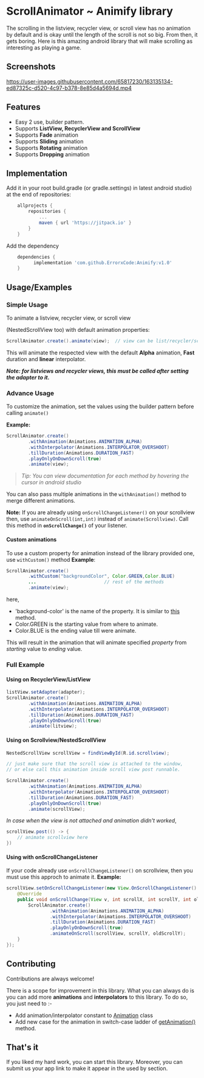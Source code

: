 
# ScrollAnimator ~ Animify library
The scrolling in the listview, recycler view, or scroll view has no
animation by default and is okay until the length of the scroll is not so big. From then, it gets boring.
Here is this amazing android library that will make scrolling as interesting as playing a game.


## Screenshots

https://user-images.githubusercontent.com/65817230/163135134-ed87325c-d520-4c97-b378-8e85d4a5694d.mp4

## Features

- Easy 2 use, builder pattern.
- Supports **ListView, RecyclerView and ScrollView**
- Supports **Fade** animation
- Supports **Sliding** animation
- Supports **Rotating** animation
- Supports **Dropping** animation



## Implementation

Add it in your root build.gradle (or gradle.settings) in latest android studio) at the end of repositories:
```groovy
	allprojects {
		repositories {
			...
			maven { url 'https://jitpack.io' }
		}
	}
```
Add the dependency
```groovy
	dependencies {
	      implementation 'com.github.ErrorxCode:Animify:v1.0'
	}
```


## Usage/Examples

### Simple Usage

To animate a listview, recycler view, or scroll view







 (NestedScrollView too)
with default animation properties:
```java
ScrollAnimator.create().animate(view);  // view can be list/recycler/scroll View
```
This will animate the respected view with the default **Alpha** animation, 
**Fast** duration and **linear** interpolator.

***Note: for listviews and recycler views, this must be called after setting the adapter to it.***

### Advance Usage
To customize the animation, set the values using the builder pattern before
calling `animate()`

**Example:**
```java
ScrollAnimator.create()
        .withAnimation(Animations.ANIMATION_ALPHA)
        .withInterpolator(Animations.INTERPOLATOR_OVERSHOOT)
        .tillDuration(Animations.DURATION_FAST)
        .playOnlyOnDownScroll(true)
        .animate(view);
```
> *Tip: You can view documentation for each method by hovering the cursor in android studio*

You can also pass multiple animations in the `withAnimation()` method to merge different animations.

**Note:** If you are already using `onScrollChangeListener()` on your scrollview then, use
`animateOnScroll(int,int)` instead of `animate(Scrollview)`. Call this method in **`onScrollChange()`** of your
listener.

#### Custom animations

To use a custom property for animation instead of the library provided one, use `withCustom()` method
**Example**:
```java
ScrollAnimator.create()
        .withCustom("backgroundColor", Color.GREEN,Color.BLUE)
        ...                         // rest of the methods
        .animate(view);
```
here,
- 'background-color' is the name of the property. It is similar to [this](https://developer.android.com/reference/android/animation/ObjectAnimator#setPropertyName(java.lang.String)) method.
- Color.GREEN is the starting value from where to animate.
- Color.BLUE is the ending value till were animate.

This will result in the animation that will animate specified *property* from
*starting* value to *ending* value.


### Full Example

#### Using on RecyclerView/ListView
```java
listView.setAdapter(adapter);
ScrollAnimator.create()
        .withAnimation(Animations.ANIMATION_ALPHA)
        .withInterpolator(Animations.INTERPOLATOR_OVERSHOOT)
        .tillDuration(Animations.DURATION_FAST)
        .playOnlyOnDownScroll(true)
        .animate(litview);
```

#### Using on Scrollview/NestedScrollView
```java
NestedScrollView scrollView = findViewById(R.id.scrollview);

// just make sure that the scroll view is attached to the window, 
// or else call this animation inside scroll view post runnable.

ScrollAnimator.create()
        .withAnimation(Animations.ANIMATION_ALPHA)
        .withInterpolator(Animations.INTERPOLATOR_OVERSHOOT)
        .tillDuration(Animations.DURATION_FAST)
        .playOnlyOnDownScroll(true)
        .animate(scrollView);
```
*In case when the view is not attached and animation didn't worked*,
```java
scrollView.post(() -> {
    // animate scrollview here
})
```
#### Using with onScrollChangeListener
If your code already use `onScrollChangeListener()` on scrollview, then you must use
this approch to animate it.
**Example:**
```java
scrollView.setOnScrollChangeListener(new View.OnScrollChangeListener() {
    @Override
    public void onScrollChange(View v, int scrollX, int scrollY, int oldScrollX, int oldScrollY) {
        ScrollAnimator.create()
                .withAnimation(Animations.ANIMATION_ALPHA)
                .withInterpolator(Animations.INTERPOLATOR_OVERSHOOT)
                .tillDuration(Animations.DURATION_FAST)
                .playOnlyOnDownScroll(true)
                .animateOnScroll(scrollView, scrollY, oldScrollY);
    }
});
```


## Contributing

Contributions are always welcome!

There is a scope for improvement in this library. What you can always do is
you can add more **animations** and **interpolators** to this library.
To do so, you just need to :-
- Add animation/interpolator constant to [Animation](https://github.com/ErrorxCode/Animify/blob/main/ScrollAnimator/src/main/java/com/xcoder/animator/Animations.java) class
- Add new case for the animation in switch-case ladder of [getAnimation()](https://github.com/ErrorxCode/Animify/blob/bb9e9e5e8066ed7a14bd3c4322048713e01ba87b/ScrollAnimator/src/main/java/com/xcoder/animator/ScrollAnimator.java#L262) method.


## That's it

If you liked my hard work, you can start this library.
Moreover, you can submit us your app link to make it
appear in the used by section.

